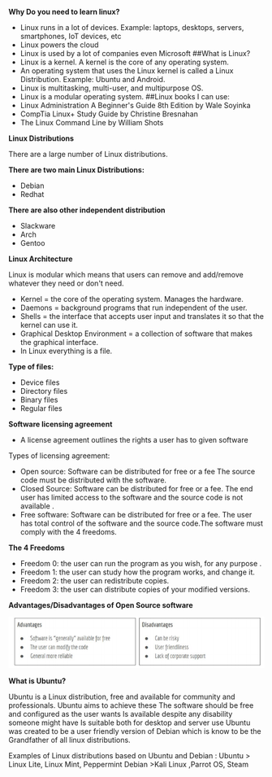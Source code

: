 **Why Do you need to learn linux?**

* Linux runs in a lot of devices. Example: laptops, desktops, servers, smartphones, IoT devices, etc
* Linux powers the cloud
* Linux is used by a lot of companies even Microsoft ##What is Linux?
* Linux is a kernel. A kernel is the core of any operating system.
* An operating system that uses the Linux kernel is called a Linux Distribution. Example: Ubuntu and Android.
* Linux is multitasking, multi-user, and multipurpose OS.
* Linux is a modular operating system. ##Linux books I can use:
* Linux Administration A Beginner's Guide 8th Edition by Wale Soyinka
* CompTia Linux+ Study Guide by Christine Bresnahan
* The Linux Command Line by William Shots

**Linux Distributions** 

There are a large number of Linux distributions.

**There are two main Linux Distributions:**
* Debian
* Redhat
  
**There are also other independent distribution**
* Slackware
* Arch
* Gentoo

**Linux Architecture**


Linux is modular which means that users can remove and add/remove whatever they need or don't need.
* Kernel = the core of the operating system. Manages the hardware.
* Daemons = background programs that run independent of the user.
* Shells = the interface that accepts user input and translates it so that the kernel can use it.
* Graphical Desktop Environment = a collection of software that makes the graphical interface.
* In Linux everything is a file.

**Type of files:**
* Device files
* Directory files
* Binary files
* Regular files

**Software licensing agreement**

* A license agreement outlines the rights a user has to given software 

Types of licensing agreement: 
* Open source: Software can be distributed for free or a fee The source code must be distributed with the software.
* Closed Source: Software can be distributed for free or a fee. The end user has limited access to the software and the source code is not available .
* Free software: Software can be distributed for free or a fee. The user has total control of the software and the source code.The software must comply with the 4 freedoms.

**The 4 Freedoms**

* Freedom 0: the user can run the program as you wish, for any purpose .
* Freedom 1: the user can study how the program works, and change it.
* Freedom 2: the user can redistribute copies.
* Freedom 3: the user can distribute copies of your modified versions.

**Advantages/Disadvantages of Open Source software**

![Lab 3 Steam.png](../Imgs/Note1-Prosandcons.PNG)

**What is Ubuntu?**

Ubuntu is a Linux distribution, free and available for community and professionals. Ubuntu aims to achieve these The software should be free and configured as the user wants Is available despite any disability someone might have Is suitable both for desktop and server use Ubuntu was created to be a user friendly version of Debian which is know to be the Grandfather of all linux distributions.

Examples of Linux distributions based on Ubuntu and Debian : Ubuntu > Linux Lite, Linux Mint, Peppermint Debian >Kali Linux ,Parrot OS, Steam 